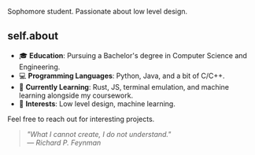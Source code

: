 Sophomore student. Passionate about low level design.

## self.about

- 🎓 **Education**: Pursuing a Bachelor's degree in Computer Science and Engineering.
- 💻 **Programming Languages**: Python, Java, and a bit of C/C++.
- 🌱 **Currently Learning**: Rust, JS, terminal emulation, and machine learning alongside my coursework.
- 🚀 **Interests**: Low level design, machine learning.
<!-- - 📫 **How to reach me**: You can email me at nxckmusicprod@gmail.com.-->
Feel free to reach out for interesting projects.

> *"What I cannot create, I do not understand."*  
> *— Richard P. Feynman*
